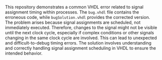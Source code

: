 This repository demonstrates a common VHDL error related to signal assignment timing within processes.  The `bug.vhdl` file contains the erroneous code, while `bugSolution.vhdl` provides the corrected version. The problem arises because signal assignments are scheduled, not immediately executed.  Therefore, changes to the signal might not be visible until the next clock cycle, especially if complex conditions or other signals changing in the same clock cycle are involved. This can lead to unexpected and difficult-to-debug timing errors.  The solution involves understanding and correctly handling signal assignment scheduling in VHDL to ensure the intended behavior.